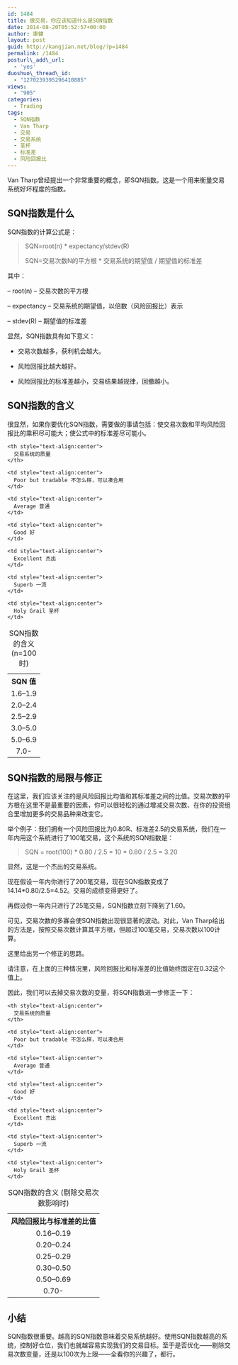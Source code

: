 ```yaml
---
id: 1484
title: 做交易，你应该知道什么是SQN指数
date: 2014-08-20T05:52:57+00:00
author: 康健
layout: post
guid: http://kangjian.net/blog/?p=1484
permalink: /1484
posturl\_add\_url:
  - 'yes'
duoshuo\_thread\_id:
  - "1270239395296410885"
views:
  - "905"
categories:
  - Trading
tags:
  - SQN指数
  - Van Tharp
  - 交易
  - 交易系统
  - 圣杯
  - 标准差
  - 风险回报比
---
```

Van Tharp曾经提出一个非常重要的概念，即SQN指数。这是一个用来衡量交易系统好坏程度的指数。

## SQN指数是什么

SQN指数的计算公式是：

> SQN=root(n) \* expectancy/stdev(R)
> 
> SQN=交易次数N的平方根 \* 交易系统的期望值 / 期望值的标准差

其中：
  
&#8211; root(n) – 交易次数的平方根
  
&#8211; expectancy – 交易系统的期望值，以倍数（风险回报比）表示
  
&#8211; stdev(R) – 期望值的标准差

显然，SQN指数具有如下意义：

  * 交易次数越多，获利机会越大。

  * 风险回报比越大越好。

  * 风险回报比的标准差越小，交易结果越规律，回撤越小。

## SQN指数的含义

很显然，如果你要优化SQN指数，需要做的事请包括：使交易次数和平均风险回报比的乘积尽可能大；使公式中的标准差尽可能小。

<table>
  <caption id="sqnn100">SQN指数的含义 (n=100时)</caption> <col style="text-align:center" /> <col style="text-align:center" /> <tr>
    <th style="text-align:center">
      SQN 值
    </th>
    
    <th style="text-align:center">
      交易系统的质量
    </th>
  </tr>
  
  <tr>
    <td style="text-align:center">
      1.6&#8211;1.9
    </td>
    
    <td style="text-align:center">
      Poor but tradable 不怎么样，可以凑合用
    </td>
  </tr>
  
  <tr>
    <td style="text-align:center">
      2.0&#8211;2.4
    </td>
    
    <td style="text-align:center">
      Average 普通
    </td>
  </tr>
  
  <tr>
    <td style="text-align:center">
      2.5&#8211;2.9
    </td>
    
    <td style="text-align:center">
      Good 好
    </td>
  </tr>
  
  <tr>
    <td style="text-align:center">
      3.0&#8211;5.0
    </td>
    
    <td style="text-align:center">
      Excellent 杰出
    </td>
  </tr>
  
  <tr>
    <td style="text-align:center">
      5.0&#8211;6.9
    </td>
    
    <td style="text-align:center">
      Superb 一流
    </td>
  </tr>
  
  <tr>
    <td style="text-align:center">
      7.0-
    </td>
    
    <td style="text-align:center">
      Holy Grail 圣杯
    </td>
  </tr>
</table>

## SQN指数的局限与修正

在这里，我们应该关注的是风险回报比均值和其标准差之间的比值。交易次数的平方根在这里不是最重要的因素，你可以很轻松的通过增减交易次数、在你的投资组合里增加更多的交易品种来改变它。

举个例子：我们拥有一个风险回报比为0.80R、标准差2.5的交易系统，我们在一年内用这个系统进行了100笔交易，这个系统的SQN指数是：

> SQN = root(100) \* 0.80 / 2.5 = 10 \* 0.80 / 2.5 = 3.20 

显然，这是一个杰出的交易系统。

现在假设一年内你进行了200笔交易，现在SQN指数变成了14.14\*0.80/2.5=4.52。交易的成绩变得更好了。

再假设你一年内只进行了25笔交易，SQN指数立刻下降到了1.60。

可见，交易次数的多寡会使SQN指数出现很显著的波动。对此，Van Tharp给出的方法是，按照交易次数计算其平方根，但超过100笔交易，交易次数以100计算。

这里给出另一个修正的思路。

请注意，在上面的三种情况里，风险回报比和标准差的比值始终固定在0.32这个值上。

因此，我们可以去掉交易次数的变量，将SQN指数进一步修正一下：

<table>
  <caption id="sqn">SQN指数的含义 (剔除交易次数影响时)</caption> <col style="text-align:center" /> <col style="text-align:center" /> <tr>
    <th style="text-align:center">
      风险回报比与标准差的比值
    </th>
    
    <th style="text-align:center">
      交易系统的质量
    </th>
  </tr>
  
  <tr>
    <td style="text-align:center">
      0.16&#8211;0.19
    </td>
    
    <td style="text-align:center">
      Poor but tradable 不怎么样，可以凑合用
    </td>
  </tr>
  
  <tr>
    <td style="text-align:center">
      0.20&#8211;0.24
    </td>
    
    <td style="text-align:center">
      Average 普通
    </td>
  </tr>
  
  <tr>
    <td style="text-align:center">
      0.25&#8211;0.29
    </td>
    
    <td style="text-align:center">
      Good 好
    </td>
  </tr>
  
  <tr>
    <td style="text-align:center">
      0.30&#8211;0.50
    </td>
    
    <td style="text-align:center">
      Excellent 杰出
    </td>
  </tr>
  
  <tr>
    <td style="text-align:center">
      0.50&#8211;0.69
    </td>
    
    <td style="text-align:center">
      Superb 一流
    </td>
  </tr>
  
  <tr>
    <td style="text-align:center">
      0.70-
    </td>
    
    <td style="text-align:center">
      Holy Grail 圣杯
    </td>
  </tr>
</table>

## 小结

SQN指数很重要。越高的SQN指数意味着交易系统越好。使用SQN指数越高的系统，控制好仓位，我们也就越容易实现我们的交易目标。至于是否优化——剔除交易次数变量，还是以100次为上限——全看你的兴趣了，都行。